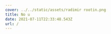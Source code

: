 ```yaml
---
cover: ../../static/assets/radimir rootin.png
title: No u
date: 2021-07-11T22:33:48.543Z
url: /
---
```

